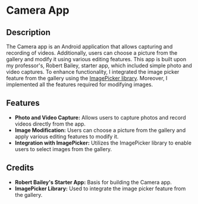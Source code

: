 <!DOCTYPE html>
<html lang="en">
<head>
  <meta charset="UTF-8">
  <meta name="viewport" content="width=device-width, initial-scale=1.0">
</head>
<body>

  <h1>Camera App</h1>

  <h2>Description</h2>
  <p>The Camera app is an Android application that allows capturing and recording of videos. Additionally, users can choose a picture from the gallery and modify it using various editing features. This app is built upon my professor's, Robert Bailey, starter app, which included simple photo and video captures. To enhance functionality, I integrated the image picker feature from the gallery using the <a href="https://github.com/Dhaval2404/ImagePicker">ImagePicker library</a>. Moreover, I implemented all the features required for modifying images.</p>

  <h2>Features</h2>
  <ul>
    <li><strong>Photo and Video Capture:</strong> Allows users to capture photos and record videos directly from the app.</li>
    <li><strong>Image Modification:</strong> Users can choose a picture from the gallery and apply various editing features to modify it.</li>
    <li><strong>Integration with ImagePicker:</strong> Utilizes the ImagePicker library to enable users to select images from the gallery.</li>
  </ul>

  <h2>Credits</h2>
  <ul>
    <li><strong>Robert Bailey's Starter App:</strong> Basis for building the Camera app.</li>
    <li><strong>ImagePicker Library:</strong> Used to integrate the image picker feature from the gallery.</li>
  </ul>


</body>
</html>
